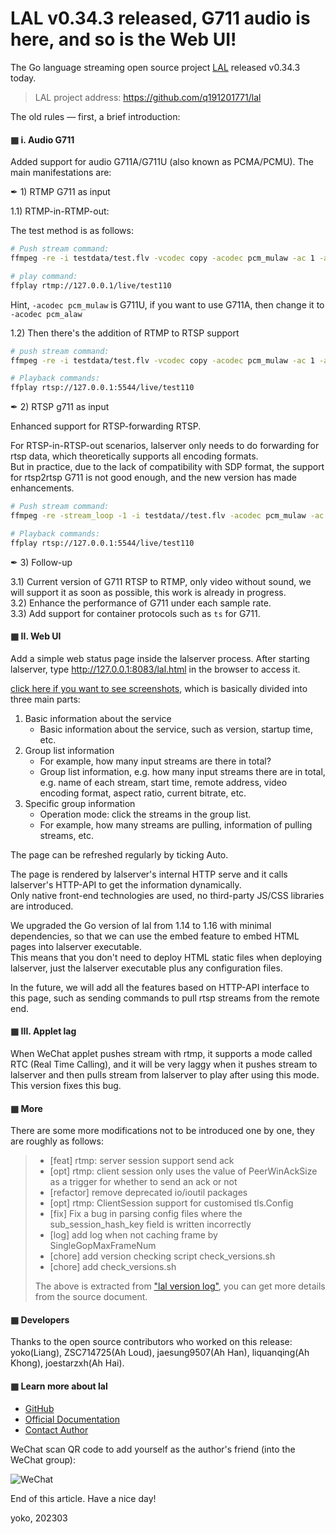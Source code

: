# LAL v0.34.3 released, G711 audio is here, and so is the Web UI!

The Go language streaming open source project [LAL](https://github.com/q191201771/lal) released v0.34.3 today.

> LAL project address: https://github.com/q191201771/lal

The old rules — first, a brief introduction:

#### ▦ i. Audio G711

Added support for audio G711A/G711U (also known as PCMA/PCMU). The main manifestations are:

✒ 1) RTMP G711 as input

1.1) RTMP-in-RTMP-out:

The test method is as follows:

```bash
# Push stream command:
ffmpeg -re -i testdata/test.flv -vcodec copy -acodec pcm_mulaw -ac 1 -ar 8000 -f flv "rtmp://127.0.0.1/live/test110"

# play command:
ffplay rtmp://127.0.0.1/live/test110
```

Hint, `-acodec pcm_mulaw` is G711U, if you want to use G711A, then change it to `-acodec pcm_alaw`

1.2) Then there's the addition of RTMP to RTSP support

```bash
# push stream command:
ffmpeg -re -i testdata/test.flv -vcodec copy -acodec pcm_mulaw -ac 1 -ar 8000 -f flv "rtmp://127.0.0.1/live/test110"

# Playback commands:
ffplay rtsp://127.0.0.1:5544/live/test110
```

✒ 2) RTSP g711 as input

Enhanced support for RTSP-forwarding RTSP.

For RTSP-in-RTSP-out scenarios, lalserver only needs to do forwarding for rtsp data, which theoretically supports all encoding formats.  
But in practice, due to the lack of compatibility with SDP format, the support for rtsp2rtsp G711 is not good enough, and the new version has made enhancements.

```bash
# Push stream command:
ffmpeg -re -stream_loop -1 -i testdata//test.flv -acodec pcm_mulaw -ac 1 -ar 8000 -vcodec copy -f rtsp rtsp://localhost:5544/live/test110

# Playback commands:
ffplay rtsp://127.0.0.1:5544/live/test110
```

✒ 3) Follow-up

3.1) Current version of G711 RTSP to RTMP, only video without sound, we will support it as soon as possible, this work is already in progress.  
3.2) Enhance the performance of G711 under each sample rate.  
3.3) Add support for container protocols such as `ts` for G711.  

#### ▦ II. Web UI

Add a simple web status page inside the lalserver process. After starting lalserver, type http://127.0.0.1:8083/lal.html in the browser to access it.

[click here if you want to see screenshots](http_web_ui.md), which is basically divided into three main parts:

1. Basic information about the service
    - Basic information about the service, such as version, startup time, etc.
2. Group list information
    - For example, how many input streams are there in total?
    - Group list information, e.g. how many input streams there are in total, e.g. name of each stream, start time, remote address, video encoding format, aspect ratio, current bitrate, etc.
3. Specific group information
    - Operation mode: click the streams in the group list.
    - For example, how many streams are pulling, information of pulling streams, etc.

The page can be refreshed regularly by ticking Auto.

The page is rendered by lalserver's internal HTTP serve and it calls lalserver's HTTP-API  to get the information dynamically.  
Only native front-end technologies are used, no third-party JS/CSS libraries are introduced.

We upgraded the Go version of lal from 1.14 to 1.16 with minimal dependencies, so that we can use the embed feature to embed HTML pages into  lalserver executable.  
This means that you don't need to deploy HTML static files when deploying lalserver, just the lalserver executable plus any configuration files.

In the future, we will add all the features based on HTTP-API interface to this page, such as sending commands to pull rtsp streams from the remote end.

#### ▦ III. Applet lag

When WeChat applet pushes stream with rtmp, it supports a mode called RTC (Real Time Calling), and it will be very laggy when it pushes stream to lalserver and then pulls stream from lalserver to play after using this mode.  
This version fixes this bug.

#### ▦ More

There are some more modifications not to be introduced one by one, they are roughly as follows:

> - [feat] rtmp: server session support send ack
> - [opt] rtmp: client session only uses the value of PeerWinAckSize as a trigger for whether to send an ack or not
> - [refactor] remove deprecated io/ioutil packages
> - [opt] rtmp: ClientSession support for customised tls.Config
> - [fix] Fix a bug in parsing config files where the sub_session_hash_key field is written incorrectly
> - [log] add log when not caching frame by SingleGopMaxFrameNum
> - [chore] add version checking script check_versions.sh
> - [chore] add check_versions.sh
> 
> The above is extracted from ["lal version log"](../CHANGELOG.md), you can get more details from the source document.

#### ▦ Developers

Thanks to the open source contributors who worked on this release: yoko(Liang), ZSC714725(Ah Loud), jaesung9507(Ah Han), liquanqing(Ah Khong), joestarzxh(Ah Hai).  

#### ▦ Learn more about lal

- [GitHub](https://github.com/q191201771/lal)
- [Official Documentation](https://pengrl.com/lal)
- [Contact Author](https://pengrl.com/lal/#/Author)

WeChat scan QR code to add yourself as the author's friend (into the WeChat group):

![WeChat](https://pengrl.com/images/yoko_vx.jpeg?date=2303)

End of this article. Have a nice day!

yoko, 202303